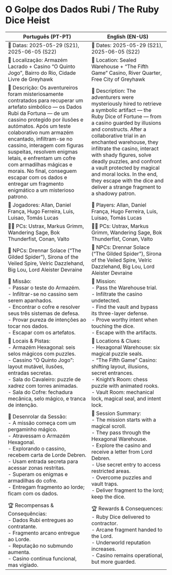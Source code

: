 # O Golpe dos Dados Rubi / The Ruby Dice Heist

| Português (PT-PT)                                                                                                                                                                                                                                                                                                                                                                                                                                                                  | English (EN-US)                                                                                                                                                                                                                                                                                                                                                                                                                                                    |
| ---------------------------------------------------------------------------------------------------------------------------------------------------------------------------------------------------------------------------------------------------------------------------------------------------------------------------------------------------------------------------------------------------------------------------------------------------------------------------------- | ------------------------------------------------------------------------------------------------------------------------------------------------------------------------------------------------------------------------------------------------------------------------------------------------------------------------------------------------------------------------------------------------------------------------------------------------------------------ |
| 📅 Datas: 2025-05-29 (S21), 2025-06-05 (S22)                                                                                                                                                                                                                                                                                                                                                                                                                                       | 📅 Dates: 2025-05-29 (S21), 2025-06-05 (S22)                                                                                                                                                                                                                                                                                                                                                                                                                       |
| 📍 Localização: Armazém Lacrado + Casino “O Quinto Jogo”, Bairro do Rio, Cidade Livre de Greyhawk                                                                                                                                                                                                                                                                                                                                                                                  | 📍 Location: Sealed Warehouse + “The Fifth Game” Casino, River Quarter, Free City of Greyhawk                                                                                                                                                                                                                                                                                                                                                                      |
| 📝 Descrição: Os aventureiros foram misteriosamente contratados para recuperar um artefato simbólico — os Dados Rubi da Fortuna — de um cassino protegido por ilusões e autómatos. Após um teste colaborativo num armazém encantado, infiltram-se no cassino, interagem com figuras suspeitas, resolvem enigmas letais, e enfrentam um cofre com armadilhas mágicas e morais. No final, conseguem escapar com os dados e entregar um fragmento enigmático a um misterioso patrono. | 📝 Description: The adventurers were mysteriously hired to retrieve a symbolic artifact — the Ruby Dice of Fortune — from a casino guarded by illusions and constructs. After a collaborative trial in an enchanted warehouse, they infiltrate the casino, interact with shady figures, solve deadly puzzles, and confront a vault protected by magical and moral locks. In the end, they escape with the dice and deliver a strange fragment to a shadowy patron. |
| 🎲 Jogadores: Allan, Daniel França, Hugo Ferreira, Luis, Luisao, Tomás Lucas                                                                                                                                                                                                                                                                                                                                                                                                       | 🎲 Players: Allan, Daniel França, Hugo Ferreira, Luis, Luisao, Tomás Lucas                                                                                                                                                                                                                                                                                                                                                                                         |
| 🧙‍♂️ PCs: Ustrax, Markus Grimm, Wandering Sage, Bok Thunderfist, Conan, Valto                                                                                                                                                                                                                                                                                                                                                                                                     | 🧙‍♂️ PCs: Ustrax, Markus Grimm, Wandering Sage, Bok Thunderfist, Conan, Valto                                                                                                                                                                                                                                                                                                                                                                                     |
| 👥 NPCs: Drennar Solace (“The Gilded Spider”), Sirona of the Veiled Spire, Velric Dazzlehand, Big Lou, Lord Aleister Devraine                                                                                                                                                                                                                                                                                                                                                      | 👥 NPCs: Drennar Solace (“The Gilded Spider”), Sirona of the Veiled Spire, Velric Dazzlehand, Big Lou, Lord Aleister Devraine                                                                                                                                                                                                                                                                                                                                      |
| 🎯 Missão:  <br>- Passar o teste do Armazém.  <br>- Infiltrar-se no cassino sem serem apanhados.  <br>- Encontrar o cofre e resolver seus três sistemas de defesa.  <br>- Provar pureza de intenções ao tocar nos dados.  <br>- Escapar com os artefatos.                                                                                                                                                                                                                          | 🎯 Mission:  <br>- Pass the Warehouse trial.  <br>- Infiltrate the casino undetected.  <br>- Find the vault and bypass its three-layer defense.  <br>- Prove worthy intent when touching the dice.  <br>- Escape with the artifacts.                                                                                                                                                                                                                               |
| 📌 Locais & Pistas:  <br>- Armazém Hexagonal: seis selos mágicos com puzzles.  <br>- Cassino “O Quinto Jogo”: layout mutável, ilusões, entradas secretas.  <br>- Sala do Cavaleiro: puzzle de xadrez com torres animadas.  <br>- Sala do Cofre: fechadura mecânica, selo mágico, e tranca de intenção.                                                                                                                                                                             | 📌 Locations & Clues:  <br>- Hexagonal Warehouse: six magical puzzle seals.  <br>- “The Fifth Game” Casino: shifting layout, illusions, secret entrances.  <br>- Knight’s Room: chess puzzle with animated rooks.  <br>- Vault Room: mechanical lock, magical seal, and intent lock.                                                                                                                                                                               |
| 📜 Desenrolar da Sessão:  <br>- A missão começa com um pergaminho mágico.  <br>- Atravessam o Armazém Hexagonal.  <br>- Explorando o cassino, recebem carta de Lorde Debren.  <br>- Usam entrada secreta para acessar zonas restritas.  <br>- Superam os enigmas e armadilhas do cofre.  <br>- Entregam fragmento ao lorde; ficam com os dados.                                                                                                                                    | 📜 Session Summary:  <br>- The mission starts with a magical scroll.  <br>- They pass through the Hexagonal Warehouse.  <br>- Explore the casino and receive a letter from Lord Debren.  <br>- Use secret entry to access restricted areas.  <br>- Overcome puzzles and vault traps.  <br>- Deliver fragment to the lord; keep the dice.                                                                                                                           |
| 🏆 Recompensas & Consequências:  <br>- Dados Rubi entregues ao contratante.  <br>- Fragmento arcano entregue ao Lorde.  <br>- Reputação no submundo aumenta.  <br>- Casino continua funcional, mas vigiado.                                                                                                                                                                                                                                                                        | 🏆 Rewards & Consequences:  <br>- Ruby Dice delivered to contractor.  <br>- Arcane fragment handed to the Lord.  <br>- Underworld reputation increases.  <br>- Casino remains operational, but more guarded.                                                                                                                                                                                                                                                       |